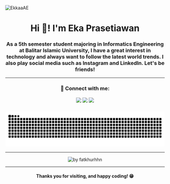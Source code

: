 <p align="left"> <img src="https://komarev.com/ghpvc/?username=EkkaaAE&label=Profile%20views&color=blueviolet&style=flat" alt="EkkaaAE" /> </p>


<h1 align="center">Hi 👋! I'm Eka Prasetiawan</h1>
<h3 align="center">As a 5th semester student majoring in Informatics Engineering at Balitar Islamic University, I have a great interest in technology and always want to follow the latest world trends. I also play social media such as Instagram and LinkedIn. Let's be friends!</h3>

---

<!-- ## 🌐 Socials: -->

<h3 align="center">🚀 Connect with me:</h3>
<p align="center">
  <a style="text-decoration: none;" href="https://www.instagram.com/ekkaa_blt/" target="_blank">
    <img align="center" src="https://img.shields.io/badge/-ekkaa__blt%20-DD2A7B?style=flat-square&logo=Instagram&logoColor=white&link=https://instagram.com/ekkaa_blt"/>
  </a>
  <a style="text-decoration: none;" href="https://www.linkedin.com/in/ekaprasid/" target="_blank">
    <img align="center" src="https://img.shields.io/badge/-Eka%20Prasetiawan%20-blue?style=flat-square&logo=Linkedin&logoColor=white&link=https://linkedin.com/in/ekaprasid"/>
  </a>
  <a style="text-decoration: none;" href="mailto:ekkaapras@gmail.com">
    <img align="center" src="https://img.shields.io/badge/-ekkaapras@gmail.com-c14438?style=flat-square&logo=Gmail&logoColor=white"/>
  </a>
</p>

<!-- ## 💻 Technical Skills:

- **Frontend Development:** HTML/CSS3, JavaScript, SASS, ReactJS, Bootstrap, Tailwind :v
- **Tools and Design:** VSCode, GitHub and Figma -->

##

<!-- snake graph -->
<div align="center">
  <picture>
    <source media="(prefers-color-scheme: dark)" srcset="https://github.com/EkkaaAE/EkkaaAE/blob/main/github-contribution-grid-snake-dark.svg" />
    <source media="(prefers-color-scheme: light), (prefers-color-scheme: no-preference)" srcset="https://github.com/EkkaaAE/EkkaaAE/blob/main/github-contribution-grid-snake.svg" />
    <img src="https://github.com/EkkaaAE/EkkaaAE/blob/main/github-contribution-grid-snake-dark.svg" alt="github-snake" />
  </picture>
<!-- <h4> _generated with [Platane/snk](https://platane.me/snk/)_</h4> -->
</div>

---

<div align="center">
<!-- Dark -->
  <img src="https://github-readme-activity-graph.vercel.app/graph?username=EkkaaAE&radius=16&theme=react&area=true&order=5" height="auto" alt="by fatkhurhhn"/>

<!-- White -->
  <!-- <img src="https://github-readme-activity-graph.vercel.app/graph?username=EkkaaAE&theme=github-compact&radius=16" height="auto" alt="by fatkhurhhn"/> -->
</div>

---

<h4 align="center">Thanks you for visiting, and happy coding! 😁</h4>
